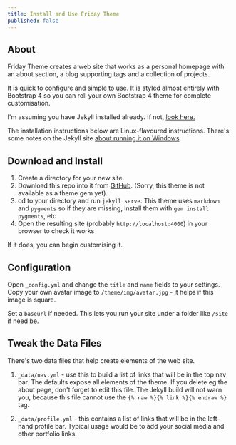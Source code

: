 ```yaml
---
title: Install and Use Friday Theme
published: false
---
```


## About

Friday Theme creates a web site that works as a personal homepage with an about section, a blog supporting tags and a collection of projects.

It is quick to configure and simple to use. It is styled almost entirely with Bootstrap 4 so you can roll your own Bootstrap 4 theme for complete customisation.

I'm assuming you have Jekyll installed already. If not, [look here.](https://jekyllrb.com/docs/installation/)

The installation instructions below are Linux-flavoured instructions. There's some notes on the Jekyll site [about running it on Windows](https://jekyllrb.com/docs/windows/).

## Download and Install

1. Create a directory for your new site.
2. Download this repo into it from [GitHub](https://github.com/sfreytag/friday-theme). (Sorry, this theme is not available as a theme gem yet).
3. cd to your directory and run `jekyll serve`. This theme uses `markdown` and `pygments` so if they are missing, install them with `gem install pygments`, etc
4. Open the resulting site (probably `http://localhost:4000`) in your browser to check it works

If it does, you can begin customising it.

## Configuration

Open `_config.yml` and change the `title` and `name` fields to your settings. Copy your own avatar image to `/theme/img/avatar.jpg` - it helps if this image is square.

Set a `baseurl` if needed. This lets you run your site under a folder like `/site` if need be.

## Tweak the Data Files

There's two data files that help create elements of the web site.

1. `_data/nav.yml` - use this to build a list of links that will be in the top nav bar. The defaults expose all elements of the theme. If you delete eg the about page, don't forget to edit this file. The Jekyll build will not warn you, because this file cannot use the `{% raw %}{% link %}{% endraw %}` tag.

2. `_data/profile.yml` - this contains a list of links that will be in the left-hand profile bar. Typical usage would be to add your social media and other portfolio links.








